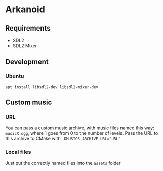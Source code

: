 # Arkanoid

## Requirements

- SDL2
- SDL2 Mixer

## Development

### Ubuntu

````shell
apt install libsdl2-dev libsdl2-mixer-dev
````

## Custom music

### URL

You can pass a custom music archive, with music files named this way: `musicX.ogg`, where 1 goes from 0 to the number of
levels.
Pass the URL to this archive to CMake with `-DMUSICS_ARCHIVE_URL="URL"`

### Local files

Just put the correctly named files into the `assets` folder
